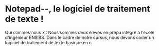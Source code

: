 # Notepad--, le logiciel de traitement de texte !

Qui sommes nous ? : 
  Nous sommes deux élèves en prépa intégré à l'école d'ingénieur ENSIBS.
  Dans le cadre de notre cursus, nous devons coder un logiciel de traitement de texte basique en c.
